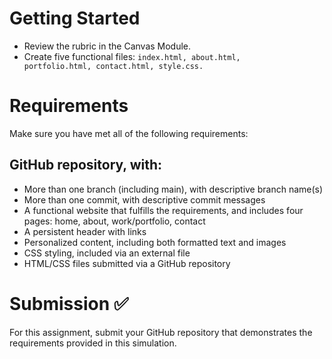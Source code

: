 # Getting Started

- Review the rubric in the Canvas Module.
- Create five functional files: <code>index.html, about.html, portfolio.html, contact.html, style.css.</code>

# Requirements

Make sure you have met all of the following requirements:

## GitHub repository, with:
- More than one branch (including main), with descriptive branch name(s)
- More than one commit, with descriptive commit messages
- A functional website that fulfills the requirements, and includes four pages: home, about, work/portfolio, contact
- A persistent header with links
- Personalized content, including both formatted text and images
- CSS styling, included via an external file
- HTML/CSS files submitted via a GitHub repository

# Submission ✅

For this assignment, submit your GitHub repository that demonstrates the requirements provided in this simulation. 
